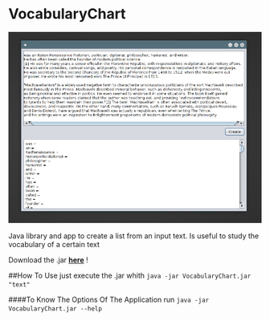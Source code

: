 # VocabularyChart

<img src="https://github.com/pedrob1ih/VocabularyChart/blob/interface/captures/capture.png"/>


Java library and app to create a list from an input text. Is useful to study the vocabulary of a certain text

Download the .jar **[here](https://github.com/pedrob1ih/VocabularyChart/raw/interface/dist/VocabularyChart.jar)** !


##How To Use
just execute the .jar whith ``` java -jar VocabularyChart.jar "text" ```

####To Know The Options Of The Application 
run ``` java -jar VocabularyChart.jar --help ```
